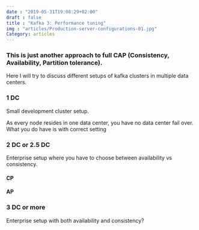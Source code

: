```yaml
---
date : "2019-05-31T19:08:29+02:00"
draft : false
title : "Kafka 3: Performance tuning"
img : "articles/Production-server-configurations-01.jpg"
Category: articles
---
```

### This is just another approach to full CAP (Consistency, Availability, Partition tolerance).
 
Here I will try to discuss different setups of kafka clusters in multiple data centers.


### 1 DC
Small development cluster setup.

As every node resides in one data center, you have no data center fail over.
What you do have is with correct setting

### 2 DC or  2.5 DC
Enterprise setup where you have to choose between availability vs consistency.
#### CP
#### AP

### 3 DC or more
Enterprise setup with both availability and consistency?
